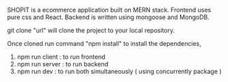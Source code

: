 SHOPIT is a ecommerce application built on MERN stack. Frontend uses pure css and React. Backend is written using mongoose and MongoDB.

git clone "url" will clone the project to your local repository. 

Once cloned run command "npm install" to install the dependencies,
1. npm run client : to run frontend 
2. npm run server : to run backend
3. npm run dev : to run both simultaneously ( using concurrently package )

